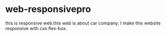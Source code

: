 # web-responsivepro
this is responsive web.this web is about car company. I make this website responsive with css flex-box.

